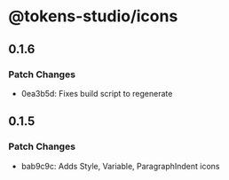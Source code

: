 # @tokens-studio/icons

## 0.1.6

### Patch Changes

- 0ea3b5d: Fixes build script to regenerate

## 0.1.5

### Patch Changes

- bab9c9c: Adds Style, Variable, ParagraphIndent icons
